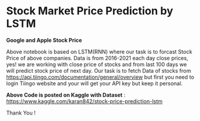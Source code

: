 # Stock Market Price Prediction by LSTM

**Google and Apple Stock Price**

Above notebook is based on LSTM(RNN) where our task is to forcast Stock Price of above companies. Data is from 2016-2021 each day close prices, yes! we are working with close price of stocks and from last 100 days we will predict stock price of next day. Our task is to fetch Data of stocks from https://api.tiingo.com/documentation/general/overview but first you need to login Tiingo website and your will get your API key but keep it personal.


**Above Code is posted on Kaggle with Dataset** : https://www.kaggle.com/karan842/stock-price-prediction-lstm

Thank You !
